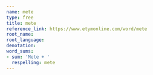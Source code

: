 ```yaml
---
name: mete
type: free
title: mete
reference_link: https://www.etymonline.com/word/mete
root_name: 
root_language: 
denotation: 
word_sums:
- sum: 'Mete + '
  respelling: mete
---
```

